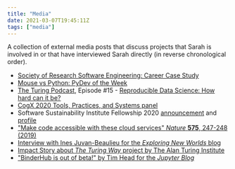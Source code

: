 ```yaml
---
title: "Media"
date: 2021-03-07T19:45:11Z
tags: ["media"]
---
```


A collection of external media posts that discuss projects that Sarah is involved in or that have interviewed Sarah directly (in reverse chronological order).

- [Society of Research Software Engineering: Career Case Study](https://society-rse.org/careers/case-studies/Sarah-Gibson/)
- [Mouse vs Python: PyDev of the Week](https://www.blog.pythonlibrary.org/2021/11/08/pydev-of-the-week-sarah-gibson/)
- [The Turing Podcast](https://www.turing.ac.uk/news/turing-podcast), Episode #15 - [Reproducible Data Science: How hard can it be?](https://open.spotify.com/episode/1OVxFUA5UyIfMSCd842wjD?si=wxRI8YovR52aiA38y-LMyQ)
- [CogX 2020 Tools, Practices, and Systems panel](https://www.youtube.com/watch?v=yjtLKjTHCI0)
- Software Sustainability Institute Fellowship 2020 [announcement](https://software.ac.uk/blog/2020-01-10-announcing-2020-software-sustainability-institute-fellows) and [profile](https://software.ac.uk/about/fellows/sarah-gibson)
- ["Make code accessible with these cloud services" _Nature_ **575**, 247-248 (2019)](https://www.nature.com/articles/d41586-019-03366-x?_cldee=c2dpYnNvbkB0dXJpbmcuYWMudWs%3d&recipientid=contact-65a9d3260ce1e811a970002248014773-50f22eb79e424b5497d183f51c4f4e8b&esid=8d4db74b-6801-ea11-a811-002248070f4c)
- [Interview with Ines Juvan-Beaulieu for the _Exploring New Worlds_ blog](https://exploringnewworlds.home.blog/2019/10/10/interview-with-sarah-gibson-research-data-scientist-the-alan-turing-institute/)
- [Impact Story about _The Turing Way_ project by The Alan Turing Institute](https://www.turing.ac.uk/research/impact-stories/transforming-culture-data-science)
- ["BinderHub is out of beta!" by Tim Head for the _Jupyter Blog_](https://blog.jupyter.org/binderhub-is-out-of-beta-fa2781a229d6)
